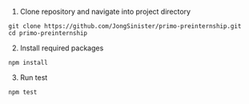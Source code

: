 1) Clone repository and navigate into project directory
```
git clone https://github.com/JongSinister/primo-preinternship.git
cd primo-preinternship
```
2) Install required packages
```
npm install
```
3) Run test
```
npm test
```
